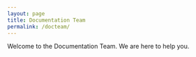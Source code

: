```yaml
---
layout: page
title: Documentation Team
permalink: /docteam/
---
```


Welcome to the Documentation Team. We are here to help you.